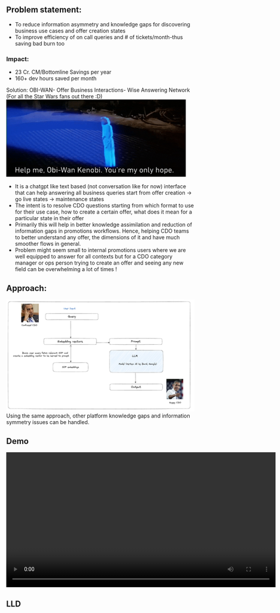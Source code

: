 

## Problem statement:

- To reduce information asymmetry and knowledge gaps for discovering business use cases and offer creation states
- To improve efficiency of on call queries and # of tickets/month-thus saving bad burn too
### Impact:
- 23 Cr. CM/Bottomline Savings per year
- 160+ dev hours saved per month

Solution:
OBI-WAN- Offer Business Interactions- Wise Answering Network (For all the Star Wars fans out there :D)
![OBI-WAN](./readme/images/obiwan.gif)


- It is a chatgpt like text based (not conversation like for now) interface that can help answering all business queries start from offer creation -> go live states -> maintenance states 
- The intent is to resolve CDO questions starting from which format to use for their use case, how to create a certain offer, what does it mean for a particular state in their offer
- Primarily this will help in better knowledge assimilation and reduction of information gaps in promotions workflows. Hence, helping CDO teams to better understand any offer, the dimensions of it and have much smoother flows in general. 
- Problem might seem small to internal promotions users where we are well equipped to answer for all contexts but for a CDO category manager or ops person trying to create an offer and seeing any new field can be overwhelming a lot of times ! 

## Approach:
![HLD.png](./readme/images/approachHLD.png)
Using the same approach, other platform knowledge gaps and information symmetry issues can be handled. 

## Demo

<video width="720" height="360" controls>
  <source src="./readme/demo.mp4" type="video/mp4">
  Your browser does not support the video tag.
</video>


## LLD